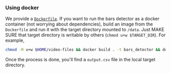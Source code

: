 ### Using docker

We provide a [`Dockerfile`](Dockerfile). If you want to run the bars detector as a docker container (not worrying about dependencies), build an image from the `Dockerfile` and run it with the target directory mounted to `/data`. Just MAKE SURE that target directory is writable by others (`chmod u+w $TARGET_DIR`). For example, 

```bash
chmod -R u+w $HOME/video-files && docker build . -t bars_detector && docker run --rm -v $HOME/video-files:/data bars_detector
```

Once the process is done, you'll find a `output.csv` file in the local target directory. 